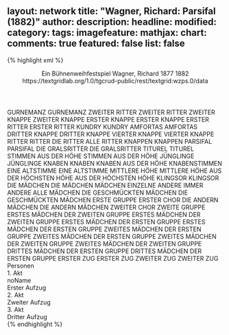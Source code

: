 layout: network
title: "Wagner, Richard: Parsifal (1882)"
author:
description:
headline:
modified:
category:
tags:
imagefeature:
mathjax:
chart:
comments: true
featured: false
list: false
---
{% highlight xml %}
<?xml-model href="https://raw.githubusercontent.com/DLiNa/project/master/rules/lina.rnc"?><?xml-model href="https://raw.githubusercontent.com/DLiNa/project/master/rules/lina.sch"?>
<play xmlns="http://lina.digital">
  <header>
    <title>Parsifal</title>
    <subtitle>Ein Bühnenweihfestspiel</subtitle>
    <genretitle/>
    <author>Wagner, Richard</author>
    <date type="print" when="1877">1877</date>
    <date type="premiere" when="1882">1882</date>
    <date type="written"/>
    <source>https://textgridlab.org/1.0/tgcrud-public/rest/textgrid:wzps.0/data</source>
  </header>
  <personae>
    <character>
      <name>GURNEMANZ</name>
      <alias xml:id="gurnemanz">
        <name>GURNEMANZ</name>
      </alias>
    </character>
    <character>
      <name>ZWEITER RITTER</name>
      <alias xml:id="zweiter_ritter">
        <name>ZWEITER RITTER</name>
      </alias>
    </character>
    <character>
      <name>ZWEITER KNAPPE</name>
      <alias xml:id="zweiter_knappe">
        <name>ZWEITER KNAPPE</name>
      </alias>
    </character>
    <character>
      <name>ERSTER KNAPPE</name>
      <alias xml:id="erster_knappe">
        <name>ERSTER KNAPPE</name>
      </alias>
    </character>
    <character>
      <name>ERSTER RITTER</name>
      <alias xml:id="erster_ritter">
        <name>ERSTER RITTER</name>
      </alias>
    </character>
    <character>
      <name>KUNDRY</name>
      <alias xml:id="kundry">
        <name>KUNDRY</name>
      </alias>
    </character>
    <character>
      <name>AMFORTAS</name>
      <alias xml:id="amfortas">
        <name>AMFORTAS</name>
      </alias>
    </character>
    <character>
      <name>DRITTER KNAPPE</name>
      <alias xml:id="dritter_knappe">
        <name>DRITTER KNAPPE</name>
      </alias>
    </character>
    <character>
      <name>VIERTER KNAPPE</name>
      <alias xml:id="vierter_knappe">
        <name>VIERTER KNAPPE</name>
      </alias>
    </character>
    <character>
      <name>RITTER</name>
      <alias xml:id="ritter">
        <name>RITTER</name>
      </alias>
      <alias xml:id="die_ritter">
        <name>DIE RITTER</name>
      </alias>
      <alias xml:id="alle_ritter">
        <name>ALLE RITTER</name>
      </alias>
    </character>
    <character>
      <name>KNAPPEN</name>
      <alias xml:id="knappen">
        <name>KNAPPEN</name>
      </alias>
    </character>
    <character>
      <name>PARSIFAL</name>
      <alias xml:id="parsifal">
        <name>PARSIFAL</name>
      </alias>
    </character>
    <character>
      <name>DIE GRALSRITTER</name>
      <alias xml:id="die_gralsritter">
        <name>DIE GRALSRITTER</name>
      </alias>
    </character>
    <character>
      <name>TITUREL</name>
      <alias xml:id="titurel">
        <name>TITUREL</name>
      </alias>
    </character>
    <character>
      <name>STIMMEN AUS DER HÖHE</name>
      <alias xml:id="stimmen_aus_der_höhe">
        <name>STIMMEN AUS DER HÖHE</name>
      </alias>
    </character>
    <character>
      <name>JÜNGLINGE</name>
      <alias xml:id="jünglinge">
        <name>JÜNGLINGE</name>
      </alias>
    </character>
    <character>
      <name>KNABEN</name>
      <alias xml:id="knaben">
        <name>KNABEN</name>
      </alias>
      <alias xml:id="knaben_aus_der_höhe">
        <name>KNABEN AUS DER HÖHE</name>
      </alias>
      <alias xml:id="knabenstimmen">
        <name>KNABENSTIMMEN</name>
      </alias>
    </character>
    <character>
      <name>EINE ALTSTIMME</name>
      <alias xml:id="eine_altstimme">
        <name>EINE ALTSTIMME</name>
      </alias>
    </character>
    <character>
      <name>MITTLERE HÖHE</name>
      <alias xml:id="mittlere_höhe">
        <name>MITTLERE HÖHE</name>
      </alias>
    </character>
    <character>
      <name>AUS DER HÖCHSTEN HÖHE</name>
      <alias xml:id="aus_der_höchsten_höhe">
        <name>AUS DER HÖCHSTEN HÖHE</name>
      </alias>
    </character>
    <character>
      <name>KLINGSOR</name>
      <alias xml:id="klingsor">
        <name>KLINGSOR</name>
      </alias>
    </character>
    <character>
      <name>DIE MÄDCHEN</name>
      <alias xml:id="die_mädchen">
        <name>DIE MÄDCHEN</name>
      </alias>
      <alias xml:id="mädchen">
        <name>MÄDCHEN</name>
      </alias>
      <alias xml:id="einzelne">
        <name>EINZELNE</name>
      </alias>
      <alias xml:id="andere">
        <name>ANDERE</name>
      </alias>
      <alias xml:id="immer_andere">
        <name>IMMER ANDERE</name>
      </alias>
      <alias xml:id="alle_mädchen">
        <name>ALLE MÄDCHEN</name>
      </alias>
    </character>
    <character>
      <name>DIE GESCHMÜCKTEN MÄDCHEN</name>
      <alias xml:id="die_geschmückten_mädchen">
        <name>DIE GESCHMÜCKTEN MÄDCHEN</name>
      </alias>
      <alias xml:id="erste_gruppe">
        <name>ERSTE GRUPPE</name>
      </alias>
      <alias xml:id="erster_chor">
        <name>ERSTER CHOR</name>
      </alias>
    </character>
    <character>
      <name>DIE ANDERN MÄDCHEN</name>
      <alias xml:id="die_andern_mädchen">
        <name>DIE ANDERN MÄDCHEN</name>
      </alias>
      <alias xml:id="zweiter_chor">
        <name>ZWEITER CHOR</name>
      </alias>
      <alias xml:id="zweite_gruppe">
        <name>ZWEITE GRUPPE</name>
      </alias>
    </character>
    <character>
      <name>ERSTES MÄDCHEN DER ZWEITEN GRUPPE</name>
      <alias xml:id="erstes_mädchen_der_zweiten_gruppe">
        <name>ERSTES MÄDCHEN DER ZWEITEN GRUPPE</name>
      </alias>
    </character>
    <character>
      <name>ERSTES MÄDCHEN DER ERSTEN GRUPPE</name>
      <alias xml:id="erstes_mädchen_der_ersten_gruppe">
        <name>ERSTES MÄDCHEN DER ERSTEN GRUPPE</name>
      </alias>
    </character>
    <character>
      <name>ZWEITES MÄDCHEN DER ERSTEN GRUPPE</name>
      <alias xml:id="zweites_mädchen_der_ersten_gruppe">
        <name>ZWEITES MÄDCHEN DER ERSTEN GRUPPE</name>
      </alias>
    </character>
    <character>
      <name>ZWEITES MÄDCHEN DER ZWEITEN GRUPPE</name>
      <alias xml:id="zweites_mädchen_der_zweiten_gruppe">
        <name>ZWEITES MÄDCHEN DER ZWEITEN GRUPPE</name>
      </alias>
    </character>
    <character>
      <name>DRITTES MÄDCHEN DER ERSTEN GRUPPE</name>
      <alias xml:id="drittes_mädchen_der_ersten_gruppe">
        <name>DRITTES MÄDCHEN DER ERSTEN GRUPPE</name>
      </alias>
    </character>
    <character>
      <name>ERSTER ZUG</name>
      <alias xml:id="erster_zug">
        <name>ERSTER ZUG</name>
      </alias>
    </character>
    <character>
      <name>ZWEITER ZUG</name>
      <alias xml:id="zweiter_zug">
        <name>ZWEITER ZUG</name>
      </alias>
    </character>
  </personae>
  <text>
    <div>
      <head>Personen</head>
    </div>
    <div>
      <head>1. Akt</head>
      <div>
        <head>noName</head>
        <div>
          <head>Erster Aufzug</head>
          <sp who="#gurnemanz">
            <amount n="39" unit="speech_acts"/>
            <amount n="1454" unit="words"/>
            <amount n="231" unit="lines"/>
            <amount n="7444" unit="chars"/>
          </sp>
          <sp who="#zweiter_ritter">
            <amount n="6" unit="speech_acts"/>
            <amount n="71" unit="words"/>
            <amount n="14" unit="lines"/>
            <amount n="397" unit="chars"/>
          </sp>
          <sp who="#zweiter_knappe">
            <amount n="5" unit="speech_acts"/>
            <amount n="22" unit="words"/>
            <amount n="5" unit="lines"/>
            <amount n="113" unit="chars"/>
          </sp>
          <sp who="#erster_knappe">
            <amount n="4" unit="speech_acts"/>
            <amount n="26" unit="words"/>
            <amount n="5" unit="lines"/>
            <amount n="121" unit="chars"/>
          </sp>
          <sp who="#erster_ritter">
            <amount n="2" unit="speech_acts"/>
            <amount n="25" unit="words"/>
            <amount n="4" unit="lines"/>
            <amount n="124" unit="chars"/>
          </sp>
          <sp who="#kundry">
            <amount n="10" unit="speech_acts"/>
            <amount n="162" unit="words"/>
            <amount n="27" unit="lines"/>
            <amount n="788" unit="chars"/>
          </sp>
          <sp who="#amfortas">
            <amount n="7" unit="speech_acts"/>
            <amount n="410" unit="words"/>
            <amount n="72" unit="lines"/>
            <amount n="2155" unit="chars"/>
          </sp>
          <sp who="#dritter_knappe">
            <amount n="9" unit="speech_acts"/>
            <amount n="100" unit="words"/>
            <amount n="15" unit="lines"/>
            <amount n="465" unit="chars"/>
          </sp>
          <sp who="#vierter_knappe">
            <amount n="6" unit="speech_acts"/>
            <amount n="36" unit="words"/>
            <amount n="7" unit="lines"/>
            <amount n="192" unit="chars"/>
          </sp>
          <sp who="#erster_knappe #zweiter_knappe #dritter_knappe #vierter_knappe">
            <amount n="1" unit="speech_acts"/>
            <amount n="9" unit="words"/>
            <amount n="2" unit="lines"/>
            <amount n="39" unit="chars"/>
          </sp>
          <sp who="#erster_ritter #zweiter_ritter">
            <amount n="1" unit="speech_acts"/>
            <amount n="10" unit="words"/>
            <amount n="2" unit="lines"/>
            <amount n="44" unit="chars"/>
          </sp>
          <sp who="#ritter #knappen #erster_knappe #zweiter_knappe #dritter_knappe #vierter_knappe #erster_ritter #zweiter_ritter">
            <amount n="1" unit="speech_acts"/>
            <amount n="6" unit="words"/>
            <amount n="2" unit="lines"/>
            <amount n="31" unit="chars"/>
          </sp>
          <sp who="#ritter #knappen #erster_knappe #zweiter_knappe #dritter_knappe #vierter_knappe #erster_ritter #zweiter_ritter">
            <amount n="1" unit="speech_acts"/>
            <amount n="7" unit="words"/>
            <amount n="2" unit="lines"/>
            <amount n="36" unit="chars"/>
          </sp>
          <sp who="#parsifal">
            <amount n="15" unit="speech_acts"/>
            <amount n="183" unit="words"/>
            <amount n="32" unit="lines"/>
            <amount n="974" unit="chars"/>
          </sp>
          <sp who="#ritter #knappen #erster_knappe #zweiter_knappe #dritter_knappe #vierter_knappe #erster_ritter #zweiter_ritter">
            <amount n="1" unit="speech_acts"/>
            <amount n="3" unit="words"/>
            <amount n="1" unit="lines"/>
            <amount n="19" unit="chars"/>
          </sp>
          <sp who="#die_gralsritter">
            <amount n="1" unit="speech_acts"/>
            <amount n="77" unit="words"/>
            <amount n="16" unit="lines"/>
            <amount n="394" unit="chars"/>
          </sp>
          <sp who="#knabenstimmen">
            <amount n="2" unit="speech_acts"/>
            <amount n="52" unit="words"/>
            <amount n="11" unit="lines"/>
            <amount n="278" unit="chars"/>
          </sp>
          <sp who="#titurel">
            <amount n="4" unit="speech_acts"/>
            <amount n="64" unit="words"/>
            <amount n="10" unit="lines"/>
            <amount n="322" unit="chars"/>
          </sp>
          <sp who="#knaben #jünglinge">
            <amount n="1" unit="speech_acts"/>
            <amount n="13" unit="words"/>
            <amount n="4" unit="lines"/>
            <amount n="63" unit="chars"/>
          </sp>
          <sp who="#die_ritter">
            <amount n="2" unit="speech_acts"/>
            <amount n="57" unit="words"/>
            <amount n="15" unit="lines"/>
            <amount n="292" unit="chars"/>
          </sp>
          <sp who="#stimmen_aus_der_höhe">
            <amount n="1" unit="speech_acts"/>
            <amount n="12" unit="words"/>
            <amount n="3" unit="lines"/>
            <amount n="66" unit="chars"/>
          </sp>
          <sp who="#knaben_aus_der_höhe">
            <amount n="1" unit="speech_acts"/>
            <amount n="13" unit="words"/>
            <amount n="3" unit="lines"/>
            <amount n="69" unit="chars"/>
          </sp>
          <sp who="#jünglinge">
            <amount n="2" unit="speech_acts"/>
            <amount n="32" unit="words"/>
            <amount n="6" unit="lines"/>
            <amount n="164" unit="chars"/>
          </sp>
          <sp who="#ritter">
            <amount n="1" unit="speech_acts"/>
            <amount n="6" unit="words"/>
            <amount n="2" unit="lines"/>
            <amount n="32" unit="chars"/>
          </sp>
          <sp who="#knaben">
            <amount n="1" unit="speech_acts"/>
            <amount n="3" unit="words"/>
            <amount n="1" unit="lines"/>
            <amount n="17" unit="chars"/>
          </sp>
          <sp who="#eine_altstimme">
            <amount n="1" unit="speech_acts"/>
            <amount n="8" unit="words"/>
            <amount n="2" unit="lines"/>
            <amount n="41" unit="chars"/>
          </sp>
          <sp who="#mittlere_höhe">
            <amount n="1" unit="speech_acts"/>
            <amount n="3" unit="words"/>
            <amount n="1" unit="lines"/>
            <amount n="17" unit="chars"/>
          </sp>
          <sp who="#aus_der_höchsten_höhe">
            <amount n="1" unit="speech_acts"/>
            <amount n="3" unit="words"/>
            <amount n="1" unit="lines"/>
            <amount n="17" unit="chars"/>
          </sp>
        </div>
      </div>
    </div>
    <div>
      <head>2. Akt</head>
      <div>
        <head>Zweiter Aufzug</head>
        <sp who="#klingsor">
          <amount n="15" unit="speech_acts"/>
          <amount n="565" unit="words"/>
          <amount n="101" unit="lines"/>
          <amount n="2922" unit="chars"/>
        </sp>
        <sp who="#kundry">
          <amount n="25" unit="speech_acts"/>
          <amount n="959" unit="words"/>
          <amount n="186" unit="lines"/>
          <amount n="4997" unit="chars"/>
        </sp>
        <sp who="#mädchen">
          <amount n="5" unit="speech_acts"/>
          <amount n="81" unit="words"/>
          <amount n="17" unit="lines"/>
          <amount n="421" unit="chars"/>
        </sp>
        <sp who="#einzelne">
          <amount n="1" unit="speech_acts"/>
          <amount n="3" unit="words"/>
          <amount n="1" unit="lines"/>
          <amount n="26" unit="chars"/>
        </sp>
        <sp who="#andere">
          <amount n="2" unit="speech_acts"/>
          <amount n="12" unit="words"/>
          <amount n="3" unit="lines"/>
          <amount n="64" unit="chars"/>
        </sp>
        <sp who="#immer_andere">
          <amount n="1" unit="speech_acts"/>
          <amount n="80" unit="words"/>
          <amount n="17" unit="lines"/>
          <amount n="405" unit="chars"/>
        </sp>
        <sp who="#die_mädchen">
          <amount n="4" unit="speech_acts"/>
          <amount n="89" unit="words"/>
          <amount n="18" unit="lines"/>
          <amount n="453" unit="chars"/>
        </sp>
        <sp who="#parsifal">
          <amount n="24" unit="speech_acts"/>
          <amount n="663" unit="words"/>
          <amount n="116" unit="lines"/>
          <amount n="3495" unit="chars"/>
        </sp>
        <sp who="#die_geschmückten_mädchen">
          <amount n="1" unit="speech_acts"/>
          <amount n="11" unit="words"/>
          <amount n="2" unit="lines"/>
          <amount n="56" unit="chars"/>
        </sp>
        <sp who="#die_andern_mädchen">
          <amount n="1" unit="speech_acts"/>
          <amount n="9" unit="words"/>
          <amount n="1" unit="lines"/>
          <amount n="49" unit="chars"/>
        </sp>
        <sp who="#erstes_mädchen_der_zweiten_gruppe">
          <amount n="4" unit="speech_acts"/>
          <amount n="18" unit="words"/>
          <amount n="4" unit="lines"/>
          <amount n="87" unit="chars"/>
        </sp>
        <sp who="#erstes_mädchen_der_ersten_gruppe">
          <amount n="4" unit="speech_acts"/>
          <amount n="26" unit="words"/>
          <amount n="4" unit="lines"/>
          <amount n="125" unit="chars"/>
        </sp>
        <sp who="#zweites_mädchen_der_ersten_gruppe">
          <amount n="3" unit="speech_acts"/>
          <amount n="21" unit="words"/>
          <amount n="3" unit="lines"/>
          <amount n="92" unit="chars"/>
        </sp>
        <sp who="#zweites_mädchen_der_zweiten_gruppe">
          <amount n="2" unit="speech_acts"/>
          <amount n="12" unit="words"/>
          <amount n="2" unit="lines"/>
          <amount n="55" unit="chars"/>
        </sp>
        <sp who="#erstes_mädchen_der_ersten_gruppe #zweites_mädchen_der_ersten_gruppe #drittes_mädchen_der_ersten_gruppe #zweites_mädchen_der_zweiten_gruppe">
          <amount n="1" unit="speech_acts"/>
          <amount n="4" unit="words"/>
          <amount n="1" unit="lines"/>
          <amount n="16" unit="chars"/>
        </sp>
        <sp who="#erster_chor #erstes_mädchen_der_ersten_gruppe #zweites_mädchen_der_ersten_gruppe #drittes_mädchen_der_ersten_gruppe #zweiter_chor #erstes_mädchen_der_zweiten_gruppe #zweites_mädchen_der_zweiten_gruppe">
          <amount n="1" unit="speech_acts"/>
          <amount n="4" unit="words"/>
          <amount n="1" unit="lines"/>
          <amount n="19" unit="chars"/>
        </sp>
        <sp who="#erstes_mädchen_der_ersten_gruppe #zweites_mädchen_der_zweiten_gruppe">
          <amount n="1" unit="speech_acts"/>
          <amount n="5" unit="words"/>
          <amount n="1" unit="lines"/>
          <amount n="25" unit="chars"/>
        </sp>
        <sp who="#drittes_mädchen_der_ersten_gruppe">
          <amount n="1" unit="speech_acts"/>
          <amount n="2" unit="words"/>
          <amount n="1" unit="lines"/>
          <amount n="12" unit="chars"/>
        </sp>
        <sp who="#erster_chor #erstes_mädchen_der_ersten_gruppe #zweites_mädchen_der_ersten_gruppe #drittes_mädchen_der_ersten_gruppe">
          <amount n="2" unit="speech_acts"/>
          <amount n="9" unit="words"/>
          <amount n="2" unit="lines"/>
          <amount n="48" unit="chars"/>
        </sp>
        <sp who="#zweite_gruppe #zweiter_chor #erstes_mädchen_der_zweiten_gruppe #zweites_mädchen_der_zweiten_gruppe">
          <amount n="1" unit="speech_acts"/>
          <amount n="4" unit="words"/>
          <amount n="1" unit="lines"/>
          <amount n="26" unit="chars"/>
        </sp>
        <sp who="#erstes_mädchen_der_ersten_gruppe #erstes_mädchen_der_zweiten_gruppe">
          <amount n="1" unit="speech_acts"/>
          <amount n="7" unit="words"/>
          <amount n="1" unit="lines"/>
          <amount n="38" unit="chars"/>
        </sp>
        <sp who="#erste_gruppe #erstes_mädchen_der_ersten_gruppe #zweites_mädchen_der_ersten_gruppe #drittes_mädchen_der_ersten_gruppe">
          <amount n="1" unit="speech_acts"/>
          <amount n="4" unit="words"/>
          <amount n="1" unit="lines"/>
          <amount n="23" unit="chars"/>
        </sp>
        <sp who="#zweiter_chor">
          <amount n="1" unit="speech_acts"/>
          <amount n="5" unit="words"/>
          <amount n="1" unit="lines"/>
          <amount n="24" unit="chars"/>
        </sp>
        <sp who="#erste_gruppe #erster_chor #zweite_gruppe #zweiter_chor">
          <amount n="1" unit="speech_acts"/>
          <amount n="17" unit="words"/>
          <amount n="2" unit="lines"/>
          <amount n="69" unit="chars"/>
        </sp>
        <sp who="#alle_mädchen">
          <amount n="1" unit="speech_acts"/>
          <amount n="35" unit="words"/>
          <amount n="7" unit="lines"/>
          <amount n="164" unit="chars"/>
        </sp>
      </div>
    </div>
    <div>
      <head>3. Akt</head>
      <div>
        <head>Dritter Aufzug</head>
        <sp who="#gurnemanz">
          <amount n="17" unit="speech_acts"/>
          <amount n="906" unit="words"/>
          <amount n="159" unit="lines"/>
          <amount n="4838" unit="chars"/>
        </sp>
        <sp who="#parsifal">
          <amount n="12" unit="speech_acts"/>
          <amount n="484" unit="words"/>
          <amount n="84" unit="lines"/>
          <amount n="2489" unit="chars"/>
        </sp>
        <sp who="#erster_zug">
          <amount n="4" unit="speech_acts"/>
          <amount n="62" unit="words"/>
          <amount n="10" unit="lines"/>
          <amount n="328" unit="chars"/>
        </sp>
        <sp who="#zweiter_zug">
          <amount n="4" unit="speech_acts"/>
          <amount n="61" unit="words"/>
          <amount n="10" unit="lines"/>
          <amount n="311" unit="chars"/>
        </sp>
        <sp who="#amfortas">
          <amount n="3" unit="speech_acts"/>
          <amount n="216" unit="words"/>
          <amount n="36" unit="lines"/>
          <amount n="1076" unit="chars"/>
        </sp>
        <sp who="#ritter">
          <amount n="1" unit="speech_acts"/>
          <amount n="15" unit="words"/>
          <amount n="4" unit="lines"/>
          <amount n="74" unit="chars"/>
        </sp>
        <sp who="#gurnemanz #parsifal #erster_zug #zweiter_zug #amfortas #ritter">
          <amount n="1" unit="speech_acts"/>
          <amount n="9" unit="words"/>
          <amount n="2" unit="lines"/>
          <amount n="44" unit="chars"/>
        </sp>
      </div>
    </div>
  </text>
</play>
{% endhighlight %}